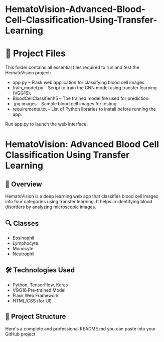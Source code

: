 # HematoVision-Advanced-Blood-Cell-Classification-Using-Transfer-Learning
# 📁 Project Files

This folder contains all essential files required to run and test the HematoVision project:

- app.py – Flask web application for classifying blood cell images.
- train_model.py – Script to train the CNN model using transfer learning (VGG16).
- BloodCellClassifier.h5 – The trained model file used for prediction.
- .jpg images – Sample blood cell images for testing.
- requirements.txt – List of Python libraries to install before running the app.

Run app.py to launch the web interface.

# HematoVision: Advanced Blood Cell Classification Using Transfer Learning

## 🧠 Overview
HematoVision is a deep learning web app that classifies blood cell images into four categories using transfer learning. It helps in identifying blood disorders by analyzing microscopic images.

## 🔍 Classes
- Eosinophil
- Lymphocyte
- Monocyte
- Neutrophil

## 🛠 Technologies Used
- Python, TensorFlow, Keras
- VGG16 Pre-trained Model
- Flask Web Framework
- HTML/CSS (for UI)

## 📁 Project Structure
Here's a complete and professional README.md you can paste into your GitHub project
